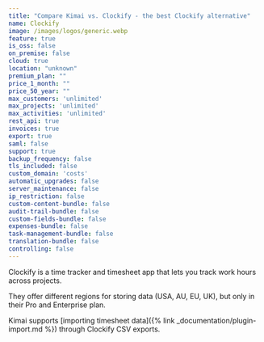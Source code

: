 ```yaml
---
title: "Compare Kimai vs. Clockify - the best Clockify alternative"
name: Clockify
image: /images/logos/generic.webp
feature: true
is_oss: false
on_premise: false
cloud: true
location: "unknown"
premium_plan: ""
price_1_month: ""
price_50_year: ""
max_customers: 'unlimited'
max_projects: 'unlimited'
max_activities: 'unlimited'
rest_api: true
invoices: true
export: true
saml: false
support: true
backup_frequency: false
tls_included: false
custom_domain: 'costs'
automatic_upgrades: false
server_maintenance: false
ip_restriction: false
custom-content-bundle: false
audit-trail-bundle: false
custom-fields-bundle: false
expenses-bundle: false
task-management-bundle: false
translation-bundle: false
controlling: false
---
```


Clockify is a time tracker and timesheet app that lets you track work hours across projects.

They offer different regions for storing data (USA, AU, EU, UK), but only in their Pro and Enterprise plan.
 
Kimai supports [importing timesheet data]({% link _documentation/plugin-import.md %}) through Clockify CSV exports.
